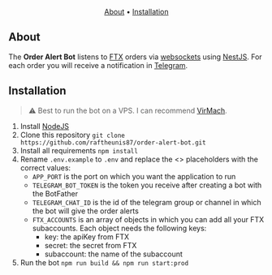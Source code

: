 <p align="center">
  <a href="#about">About</a>
  •
  <a href="#installation">Installation</a>
</p>

## About
The **Order Alert Bot** listens to [FTX]( https://ftx.com) orders via [websockets](https://docs.ftx.com/#websocket-api) using [NestJS](https://nestjs.com/).
For each order you will receive a notification in [Telegram](https://telegram.org/).

## Installation
> ⚠️ Best to run the bot on a VPS. I can recommend [VirMach](https://virmach.com/).
1. Install [NodeJS](https://nodejs.org/en/download/)
1. Clone this repository `git clone https://github.com/raftheunis87/order-alert-bot.git`
1. Install all requirements `npm install`
1. Rename `.env.example` to `.env` and replace the <> placeholders with the correct values:
    - `APP_PORT` is the port on which you want the application to run
    - `TELEGRAM_BOT_TOKEN` is the token you receive after creating a bot with the BotFather
    - `TELEGRAM_CHAT_ID` is the id of the telegram group or channel in which the bot will give the order alerts
    - `FTX_ACCOUNTS` is an array of objects in which you can add all your FTX subaccounts. Each object needs the following keys:
      - key: the apiKey from FTX
      - secret: the secret from FTX
      - subaccount: the name of the subaccount
1. Run the bot `npm run build && npm run start:prod`